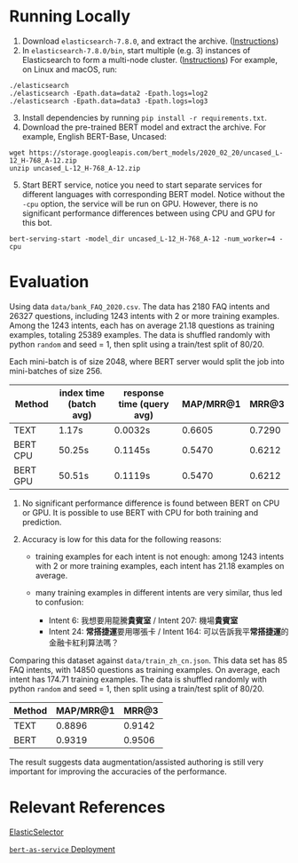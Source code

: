 # Running Locally

1. Download ``elasticsearch-7.8.0``, and extract the archive. ([Instructions](https://www.elastic.co/guide/en/elasticsearch/reference/current/getting-started-install.html#run-elasticsearch-local))
2. In ``elasticsearch-7.8.0/bin``, start multiple (e.g. 3) instances of Elasticsearch to form a multi-node cluster. ([Instructions](https://www.elastic.co/guide/en/elasticsearch/reference/current/getting-started-install.html#run-elasticsearch-local)) For example, on Linux and macOS, run:
```
./elasticsearch
./elasticsearch -Epath.data=data2 -Epath.logs=log2
./elasticsearch -Epath.data=data3 -Epath.logs=log3
``` 
3. Install dependencies by running ``pip install -r requirements.txt``.
4. Download the pre-trained BERT model and extract the archive. For example, English BERT-Base, Uncased:
```
wget https://storage.googleapis.com/bert_models/2020_02_20/uncased_L-12_H-768_A-12.zip
unzip uncased_L-12_H-768_A-12.zip
```
5. Start BERT service, notice you need to start separate services for different languages with corresponding BERT model. Notice without the ``-cpu`` option, the service will be run on GPU. However, there is no significant performance differences between using CPU and GPU for this bot.
```
bert-serving-start -model_dir uncased_L-12_H-768_A-12 -num_worker=4 -cpu
```

# Evaluation

Using data ``data/bank_FAQ_2020.csv``.
The data has 2180 FAQ intents and 26327 questions, including 1243 intents with 2 or more training examples. Among the 1243 intents, each has on average 21.18 questions as training examples, totaling 25389 examples. The data is shuffled randomly with python `random` and seed = 1, then split using a train/test split of 80/20.

Each mini-batch is of size 2048, where BERT server would split the job into mini-batches of size 256.

| Method   | index time (batch avg) | response time (query avg) | MAP/MRR@1 | MRR@3  |
| -------- | ---------------------- | ------------------------- | ----------| -------|
| TEXT     | 1.17s                  | 0.0032s                   | 0.6605    | 0.7290 |
| BERT CPU | 50.25s                 | 0.1145s                   | 0.5470    | 0.6212 |
| BERT GPU | 50.51s                 | 0.1119s                   | 0.5470    | 0.6212 |

1. No significant performance difference is found between BERT on CPU or GPU. It is possible to use BERT with CPU for both training and prediction.

2. Accuracy is low for this data for the following reasons:
   - training examples for each intent is not enough:
    among 1243 intents with 2 or more training examples, each intent has 21.18 examples on average.

   - many training examples in different intents are very similar, thus led to confusion:
        - Intent 6: 我想要用龍騰**貴賓室** / Intent 207: 機場**貴賓室**
        - Intent 24: **常搭捷運**要用哪張卡 / Intent 164: 可以告訴我平**常搭捷運**的金融卡紅利算法嗎？

Comparing this dataset against ``data/train_zh_cn.json``. This data set has 85 FAQ intents, with 14850 questions as training examples. On average, each intent has 174.71 training examples. The data is shuffled randomly with python `random` and seed = 1, then split using a train/test split of 80/20.

| Method | MAP/MRR@1 | MRR@3  |
| ------ | ----------| -------|
| TEXT   | 0.8896    | 0.9142 |
| BERT   | 0.9319    | 0.9506 |

The result suggests data augmentation/assisted authoring is still very important for improving the accuracies of the performance.

# Relevant References
[ElasticSelector](https://github.com/seasalt-ai/ngChat#elastic-selector)

[``bert-as-service`` Deployment](https://github.com/seasalt-ai/ngChat/blob/master/k8s/bert-as-service/README.md)